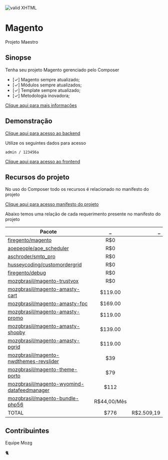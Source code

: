 [checkmark]: https://raw.githubusercontent.com/mozgbrasil/mozgbrasil.github.io/master/assets/images/logos/logo_32_32.png "MOZG"
![valid XHTML][checkmark]

[getcomposer]: https://getcomposer.org/
[uninstall-mods]: https://getcomposer.org/doc/03-cli.md#remove

# Magento

Projeto Maestro

## Sinopse

Tenha seu projeto Magento gerenciado pelo Composer

- [✓] Magento sempre atualizado;
- [✓] Módulos sempre atualizados;
- [✓] Template sempre atualizado;
- [✓] Metodologia inovadora;

<a href="http://www.cerebrum.com.br/desenvolvimento-loja-magento/" target="_blank">Clique aqui para mais informações</a>

## Demonstração

<a href="http://phpstack-48796-375559.cloudwaysapps.com/magento/admin/" target="_blank">Clique aqui para acesso ao backend</a>

Utilize os seguintes dados para acesso

    admin / 123456a

<a href="http://phpstack-48796-375559.cloudwaysapps.com/magento/" target="_blank">Clique aqui para acesso ao frontend</a>

## Recursos do projeto

No uso do Composer todo os recursos é relacionado no manifesto do projeto

<a href="http://phpstack-48796-375559.cloudwaysapps.com/composer.json" target="_blank">Clique aqui para acesso manifesto do projeto</a>

Abaixo temos uma relação de cada requerimento presente no manifesto do projeto

| Pacote | _ | _ |
|----------|:-------------:|------:|
| <a href="https://github.com/firegento/magento" target="_blank">firegento/magento</a> |  R$0 |  |
| <a href="https://github.com/AOEpeople/Aoe_Scheduler" target="_blank">aoepeople/aoe_scheduler</a> |  R$0 |  |
| <a href="https://github.com/aschroder/Magento-SMTP-Pro-Email-Extension" target="_blank">aschroder/smtp_pro</a> | R$0 |  |
| <a href="https://github.com/husseycoding/customordergrid" target="_blank">husseycoding/customordergrid</a> | R$0 |  |
| <a href="https://github.com/firegento/firegento-debug" target="_blank">firegento/debug</a> | R$0 |  |
| <a href="https://github.com/mozgbrasil/magento-trustvox" target="_blank">mozgbrasil/magento-trustvox</a> | R$0 |  |
| <a href="https://amasty.com/ajax-shopping-cart.html" target="_blank">mozgbrasil/magento-amasty-cart</a> | $119.00 |  |
| <a href="https://amasty.com/magento-full-page-cache.html" target="_blank">mozgbrasil/magento-amasty-fpc</a> | $169.00 |  |
| <a href="https://amasty.com/auto-add-promo-items.html" target="_blank">mozgbrasil/magento-amasty-promo</a> | $119.00 |  |
| <a href="https://amasty.com/improved-layered-navigation.html" target="_blank">mozgbrasil/magento-amasty-shopby</a> | $139.00 |  |
| <a href="https://amasty.com/extended-product-grid-with-editor.html" target="_blank">mozgbrasil/magento-amasty-pgrid</a> | $119.00 |  |
| <a href="https://codecanyon.net/item/slider-revolution-responsive-magento-extension/9332896" target="_blank">mozgbrasil/magento-nwdthemes-revslider</a> | $39 |  |
| <a href="https://themeforest.net/item/porto-ultimate-responsive-magento-theme/9725864" target="_blank">mozgbrasil/magento-theme-porto</a> | $79 |  |
| <a href="https://www.wyomind.com/data-feed-manager-magento.html" target="_blank">mozgbrasil/magento-wyomind-datafeedmanager</a> | $112 |  |
| <a href="http://mozg.com.br/catalogo/" target="_blank">mozgbrasil/magento-bundle-php56</a> | R$44,00/Mês |  |
| TOTAL | $776 | R$2.509,19 |

<!--119+169+119+139+39+79+112+119-->

## Contribuintes

Equipe Mozg

:cat2:
